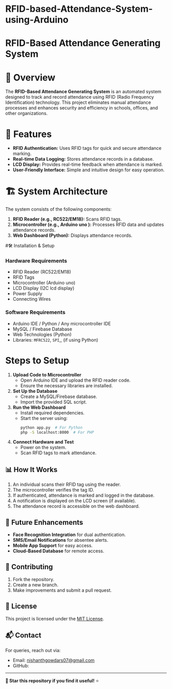 # RFID-based-Attendance-System-using-Arduino
# RFID-Based Attendance Generating System

# 📌 Overview
The **RFID-Based Attendance Generating System** is an automated system designed to track and record attendance using RFID (Radio Frequency Identification) technology. This project eliminates manual attendance processes and enhances security and efficiency in schools, offices, and other organizations.

# 🔧 Features
- **RFID Authentication:** Uses RFID tags for quick and secure attendance marking.
- **Real-time Data Logging:** Stores attendance records in a database.
- **LCD Display:** Provides real-time feedback when attendance is marked.
- **User-Friendly Interface:** Simple and intuitive design for easy operation.

# 🏗️ System Architecture
The system consists of the following components:
1. **RFID Reader (e.g., RC522/EM18):** Scans RFID tags.
2. **Microcontroller (e.g., Arduino uno ):** Processes RFID data and updates attendance records.
4. **Web Dashboard (Python):** Displays attendance records.

#🛠️ Installation & Setup
### Hardware Requirements
- RFID Reader (RC522/EM18)
- RFID Tags
- Microcontroller (Arduino uno)
- LCD Display (I2C lcd display)
- Power Supply
- Connecting Wires

### Software Requirements
- Arduino IDE / Python / Any microcontroller IDE
- MySQL / Firebase Database
- Web Technologies (Python)
- Libraries: `MFRC522`, `SPI`,, (if using Python)

# Steps to Setup
1. **Upload Code to Microcontroller**
   - Open Arduino IDE and upload the RFID reader code.
   - Ensure the necessary libraries are installed.
2. **Set Up the Database**
   - Create a MySQL/Firebase database.
   - Import the provided SQL script.
3. **Run the Web Dashboard**
   - Install required dependencies.
   - Start the server using:
     ```sh
     python app.py  # For Python
     php -S localhost:8000  # For PHP
     ```
4. **Connect Hardware and Test**
   - Power on the system.
   - Scan RFID tags to mark attendance.

## 📊 How It Works
1. An individual scans their RFID tag using the reader.
2. The microcontroller verifies the tag ID.
3. If authenticated, attendance is marked and logged in the database.
4. A notification is displayed on the LCD screen (if available).
5. The attendance record is accessible on the web dashboard.

## 🚀 Future Enhancements
- **Face Recognition Integration** for dual authentication.
- **SMS/Email Notifications** for absentee alerts.
- **Mobile App Support** for easy access.
- **Cloud-Based Database** for remote access.

## 🤝 Contributing
1. Fork the repository.
2. Create a new branch.
3. Make improvements and submit a pull request.

## 📜 License
This project is licensed under the [MIT License](LICENSE).

## 📬 Contact
For queries, reach out via:
- Email: nishanthgowdars07@gmail.com
- GitHub: 
---
**📢 Star this repository if you find it useful!** ⭐

